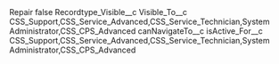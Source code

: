 <?xml version="1.0" encoding="UTF-8"?>
<CustomMetadata xmlns="http://soap.sforce.com/2006/04/metadata" xmlns:xsi="http://www.w3.org/2001/XMLSchema-instance" xmlns:xsd="http://www.w3.org/2001/XMLSchema">
    <label>Repair</label>
    <protected>false</protected>
    <values>
        <field>Recordtype_Visible__c</field>
        <value xsi:nil="true"/>
    </values>
    <values>
        <field>Visible_To__c</field>
        <value xsi:type="xsd:string">CSS_Support,CSS_Service_Advanced,CSS_Service_Technician,System Administrator,CSS_CPS_Advanced</value>
    </values>
    <values>
        <field>canNavigateTo__c</field>
        <value xsi:nil="true"/>
    </values>
    <values>
        <field>isActive_For__c</field>
        <value xsi:type="xsd:string">CSS_Support,CSS_Service_Advanced,CSS_Service_Technician,System Administrator,CSS_CPS_Advanced</value>
    </values>
</CustomMetadata>
